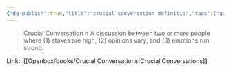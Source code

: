 ```yaml
---
{"dg-publish":true,"title":"crucial conversation definitio","tags":["quotes"],"date":"2023-05-19T20:55:32+04:00","alias":"crucial conversation definitio","dg-path":"/quotes/202305192055.md","permalink":"/quotes/202305192055/","dgPassFrontmatter":true}
---
```



> Crucial Conversation n
A discussion between two or more people where (1) stakes are high, (2) opinions vary, and (3) emotions run strong.

Link:: [[Openbox/books/Crucial Conversations|Crucial Conversations]]

